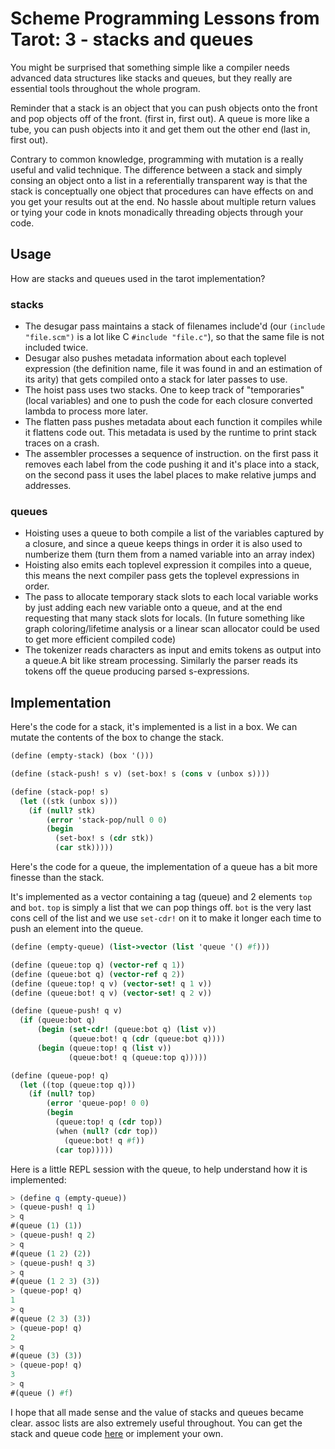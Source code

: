 # Scheme Programming Lessons from Tarot: 3 - stacks and queues

You might be surprised that something simple like a compiler needs advanced data structures like stacks and queues, but they really are essential tools throughout the whole program.

Reminder that a stack is an object that you can push objects onto the front and pop objects off of the front. (first in, first out). A queue is more like a tube, you can push objects into it and get them out the other end (last in, first out).

Contrary to common knowledge, programming with mutation is a really useful and valid technique. The difference between a stack and simply consing an object onto a list in a referentially transparent way is that the stack is conceptually one object that procedures can have effects on and you get your results out at the end. No hassle about multiple return values or tying your code in knots monadically threading objects through your code.

## Usage

How are stacks and queues used in the tarot implementation?

### stacks

* The desugar pass maintains a stack of filenames include'd (our `(include "file.scm")` is a lot like C `#include "file.c"`), so that the same file is not included twice.
* Desugar also pushes metadata information about each toplevel expression (the definition name, file it was found in and an estimation of its arity) that gets compiled onto a stack for later passes to use.
* The hoist pass uses two stacks. One to keep track of "temporaries" (local variables) and one to push the code for each closure converted lambda to process more later.
* The flatten pass pushes metadata about each function it compiles while it flattens code out. This metadata is used by the runtime to print stack traces on a crash.
* The assembler processes a sequence of instruction. on the first pass it removes each label from the code pushing it and it's place into a stack, on the second pass it uses the label places to make relative jumps and addresses.

### queues

* Hoisting uses a queue to both compile a list of the variables captured by a closure, and since a queue keeps things in order it is also used to numberize them (turn them from a named variable into an array index)
* Hoisting also emits each toplevel expression it compiles into a queue, this means the next compiler pass gets the toplevel expressions in order.
* The pass to allocate temporary stack slots to each local variable works by just adding each new variable onto a queue, and at the end requesting that many stack slots for locals. (In future something like graph coloring/lifetime analysis or a linear scan allocator could be used to get more efficient compiled code)
* The tokenizer reads characters as input and emits tokens as output into a queue.A bit like stream processing. Similarly the parser reads its tokens off the queue producing parsed s-expressions.

## Implementation

Here's the code for a stack, it's implemented is a list in a box. We can mutate the contents of the box to change the stack.

```scheme
(define (empty-stack) (box '()))

(define (stack-push! s v) (set-box! s (cons v (unbox s))))

(define (stack-pop! s)
  (let ((stk (unbox s)))
    (if (null? stk)
        (error 'stack-pop/null 0 0)
        (begin
          (set-box! s (cdr stk))
          (car stk)))))
```

Here's the code for a queue, the implementation of a queue has a bit more finesse than the stack.

It's implemented as a vector containing a tag (queue) and 2 elements `top` and `bot`. `top` is simply a list that we can pop things off. `bot` is the very last cons cell of the list and we use `set-cdr!` on it to make it longer each time to push an element into the queue.

```scheme
(define (empty-queue) (list->vector (list 'queue '() #f)))

(define (queue:top q) (vector-ref q 1))
(define (queue:bot q) (vector-ref q 2))
(define (queue:top! q v) (vector-set! q 1 v))
(define (queue:bot! q v) (vector-set! q 2 v))

(define (queue-push! q v)
  (if (queue:bot q)
      (begin (set-cdr! (queue:bot q) (list v))
             (queue:bot! q (cdr (queue:bot q))))
      (begin (queue:top! q (list v))
             (queue:bot! q (queue:top q)))))

(define (queue-pop! q)
  (let ((top (queue:top q)))
    (if (null? top)
        (error 'queue-pop! 0 0)
        (begin
          (queue:top! q (cdr top))
          (when (null? (cdr top))
            (queue:bot! q #f))
          (car top)))))
```

Here is a little REPL session with the queue, to help understand how it is implemented:

```scheme
> (define q (empty-queue))
> (queue-push! q 1)
> q
#(queue (1) (1))
> (queue-push! q 2)
> q
#(queue (1 2) (2))
> (queue-push! q 3)
> q
#(queue (1 2 3) (3))
> (queue-pop! q)
1
> q
#(queue (2 3) (3))
> (queue-pop! q)
2
> q
#(queue (3) (3))
> (queue-pop! q)
3
> q
#(queue () #f)
```

I hope that all made sense and the value of stacks and queues became clear. assoc lists are also extremely useful throughout. You can get the stack and queue code [here](https://notabug.org/rain1/scheme-stackqueue) or implement your own.

